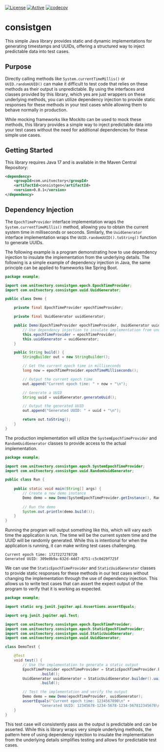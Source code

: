 [![License](https://img.shields.io/badge/License-Apache%202.0-blue.svg)](https://opensource.org/licenses/Apache-2.0) [![Active](https://img.shields.io/badge/Status-Active-green)](https://guide.unitvectorylabs.com/bestpractices/status/#active) [![codecov](https://codecov.io/gh/UnitVectorY-Labs/consistgen/graph/badge.svg?token=FaZOUbYgks)](https://codecov.io/gh/UnitVectorY-Labs/consistgen)

# consistgen

This simple Java library provides static and dynamic implementations for generating timestamps and UUIDs, offering a structured way to inject predictable data into test cases.

## Purpose

Directly calling methods like `System.currentTimeMillis()` or `UUID.randomUUID()` can make it difficult to test code that relies on these methods as their output is unpredictable. By using the interfaces and classes provided by this library, which yes are just wrappers on these underlying methods, you can utilize dependency injection to provide static responses for these methods in your test cases while allowing them to behave normally in production.

While mocking frameworks like Mockito can be used to mock these methods, this library provides a simple way to inject predictable data into your test cases without the need for additional dependencies for these simple use cases.

## Getting Started

This library requires Java 17 and is available in the Maven Central Repository:

```xml
<dependency>
    <groupId>com.unitvectory</groupId>
    <artifactId>consistgen</artifactId>
    <version>0.0.1</version>
</dependency>
```

## Dependency Injection

The `EpochTimeProvider` interface implementation wraps the `System.currentTimeMillis()` method, allowing you to obtain the current system time in milliseconds or seconds. Similarly, the `UuidGenerator` interface implementation wraps the `UUID.randomUUID().toString()` function to generate UUIDs.

The following example is a program demonstrating how to use dependency injection to insulate the implementation from the underlying details.  The following is a simple example of dependency injection in Java, the same principle can be applied to frameworks like Spring Boot.

```java
package example;

import com.unitvectory.consistgen.epoch.EpochTimeProvider;
import com.unitvectory.consistgen.uuid.UuidGenerator;

public class Demo {

    private final EpochTimeProvider epochTimeProvider;

    private final UuidGenerator uuidGenerator;

    public Demo(EpochTimeProvider epochTimeProvider, UuidGenerator uuidGenerator) {
        // Use dependency injection to insulate implementation from underlying details
        this.epochTimeProvider = epochTimeProvider;
        this.uuidGenerator = uuidGenerator;
    }

    public String build() {
        StringBuilder out = new StringBuilder();

        // Get the current epoch time in milliseconds
        long now = epochTimeProvider.epochTimeMilliseconds();

        // Output the current epoch time
        out.append("Current epoch time: " + now + "\n");

        // Generate a UUID
        String uuid = uuidGenerator.generateUuid();

        // Output the generated UUID
        out.append("Generated UUID: " + uuid + "\n");

        return out.toString();
    }
}
```

The production implementation will utilize the `SystemEpochTimeProvider` and `RandomUuidGenerator` classes to provide access to the actual implementation.

```java
package example;

import com.unitvectory.consistgen.epoch.SystemEpochTimeProvider;
import com.unitvectory.consistgen.uuid.RandomUuidGenerator;

public class Run {
    
    public static void main(String[] args) {
        // Create a new demo instance
        Demo demo = new Demo(SystemEpochTimeProvider.getInstance(), RandomUuidGenerator.getInstance());
        
        // Run the demo
        System.out.println(demo.build());
    }
}
```

Running the program will output something like this, which will vary each time the application is run. The time will be the current system time and the UUID will be randomly generated. While this is intentional for when the application is running, it can make writing test cases challenging.

```
Current epoch time: 1727227278720
Generated UUID: 309e0b9a-632d-4dd7-8751-c5c0d29f725f

```

We can use the `StaticEpochTimeProvider` and `StaticUuidGenerator` classes to provide static responses for these methods in our test cases without changing the implementation through the use of dependency injection. This allows us to write test cases that can assert the expect output of the program to verify that it is working as expected.

```java
package example;

import static org.junit.jupiter.api.Assertions.assertEquals;

import org.junit.jupiter.api.Test;

import com.unitvectory.consistgen.epoch.EpochTimeProvider;
import com.unitvectory.consistgen.epoch.StaticEpochTimeProvider;
import com.unitvectory.consistgen.uuid.StaticUuidGenerator;
import com.unitvectory.consistgen.uuid.UuidGenerator;

class DemoTest {

    @Test
    void test() {
        // Use the implementation to generate a static output
        EpochTimeProvider epochTimeProvider = StaticEpochTimeProvider.builder().epochTimeMilliseconds(1234567890L)
                .build();
        UuidGenerator uuidGenerator = StaticUuidGenerator.builder().uuid("12345678-1234-5678-1234-567812345678")
                .build();

        // Test the implementation and verify the output
        Demo demo = new Demo(epochTimeProvider, uuidGenerator);
        assertEquals("Current epoch time: 1234567890\n" +
                "Generated UUID: 12345678-1234-5678-1234-567812345678\n", demo.build());
    }
}
```

This test case will consistently pass as the output is predictable and can be asserted. While this is library wraps very simple underlying methods, the pattern here of using dependency injection to insulate the implementation from the underlying details simplifies testing and allows for predictable test cases.

